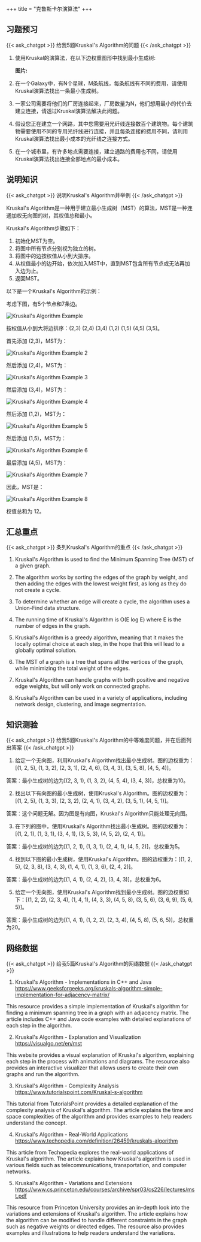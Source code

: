 +++
title = "克鲁斯卡尔演算法"
+++
## 习题预习
{{< ask_chatgpt >}}
给我5题Kruskal's Algorithm的问题
{{< /ask_chatgpt >}}



1. 使用Kruskal的演算法，在以下边权重图形中找到最小生成树:
      
      **图片:**

2. 在一个Galaxy中，有N个星球，M条航线，每条航线有不同的费用，请使用Kruskal演算法找出一条最小生成树。

3. 一家公司需要将他们的厂房连接起来，厂房数量为N，他们想用最小的代价去建立连接，请透过Kruskal演算法解决此问题。

4. 假设您正在建立一个网路，其中您需要用光纤线连接数百个建筑物。每个建筑物需要使用不同的专用光纤线进行连接，并且每条连接的费用不同，请利用Kruskal演算法找出最小成本的光纤线之连接方式。

5. 在一个城市里，有许多地点需要连接，建立通路的费用也不同，请使用Kruskal演算法找出连接全部地点的最小成本。   

## 说明知识
{{< ask_chatgpt >}}
说明Kruskal's Algorithm并举例
{{< /ask_chatgpt >}}



Kruskal's Algorithm是一种用于建立最小生成树（MST）的算法，MST是一种连通加权无向图的树，其权值总和最小。

Kruskal's Algorithm步骤如下：

1. 初始化MST为空。
2. 将图中所有节点分别视为独立的树。
3. 将图中的边按权值从小到大排序。
4. 从权值最小的边开始，依次加入MST中，直到MST包含所有节点或无法再加入边为止。
5. 返回MST。

以下是一个Kruskal's Algorithm的示例：

考虑下图，有5个节点和7条边。

![Kruskal's Algorithm Example](https://i.imgur.com/4Lf6ZCd.png)

按权值从小到大将边排序：(2,3) (2,4) (3,4) (1,2) (1,5) (4,5) (3,5)。

首先添加 (2,3)，MST为：

![Kruskal's Algorithm Example 2](https://i.imgur.com/2Xg20s1.png)

然后添加 (2,4)，MST为：

![Kruskal's Algorithm Example 3](https://i.imgur.com/YKmGv8t.png)

然后添加 (3,4)，MST为：

![Kruskal's Algorithm Example 4](https://i.imgur.com/ZbWjKFF.png)

然后添加 (1,2)，MST为：

![Kruskal's Algorithm Example 5](https://i.imgur.com/zBlEwS1.png)

然后添加 (1,5)，MST为：

![Kruskal's Algorithm Example 6](https://i.imgur.com/UyNZ059.png)

最后添加 (4,5)，MST为：

![Kruskal's Algorithm Example 7](https://i.imgur.com/eR5G177.png)

因此，MST是：

![Kruskal's Algorithm Example 8](https://i.imgur.com/JQuSkKj.png)

权值总和为 12。   

## 汇总重点
{{< ask_chatgpt >}}
条列Kruskal's Algorithm的重点
{{< /ask_chatgpt >}}



1. Kruskal's Algorithm is used to find the Minimum Spanning Tree (MST) of a given graph.

2. The algorithm works by sorting the edges of the graph by weight, and then adding the edges with the lowest weight first, as long as they do not create a cycle.

3. To determine whether an edge will create a cycle, the algorithm uses a Union-Find data structure.

4. The running time of Kruskal's Algorithm is O(E log E) where E is the number of edges in the graph.

5. Kruskal's Algorithm is a greedy algorithm, meaning that it makes the locally optimal choice at each step, in the hope that this will lead to a globally optimal solution.

6. The MST of a graph is a tree that spans all the vertices of the graph, while minimizing the total weight of the edges.

7. Kruskal's Algorithm can handle graphs with both positive and negative edge weights, but will only work on connected graphs.

8. Kruskal's Algorithm can be used in a variety of applications, including network design, clustering, and image segmentation.   

## 知识测验
{{< ask_chatgpt >}}
给我5题Kruskal's Algorithm的中等难度问题，并在后面列出答案
{{< /ask_chatgpt >}}



1. 给定一个无向图，利用Kruskal's Algorithm找出最小生成树。图的边权重为：[(1, 2, 5), (1, 3, 2), (2, 3, 1), (2, 4, 6), (3, 4, 3), (3, 5, 8), (4, 5, 4)]。

答案：最小生成树的边为[(2, 3, 1), (1, 3, 2), (4, 5, 4), (3, 4, 3)]，总权重为10。

2. 找出以下有向图的最小生成树，使用Kruskal's Algorithm。图的边权重为：[(1, 2, 5), (1, 3, 3), (2, 3, 2), (2, 4, 1), (3, 4, 2), (3, 5, 1), (4, 5, 1)]。

答案：这个问题无解。因为图是有向图，Kruskal's Algorithm只能处理无向图。

3. 在下列的图中，使用Kruskal's Algorithm找出最小生成树。图的边权重为：[(1, 2, 1), (1, 3, 1), (3, 4, 1), (3, 5, 3), (4, 5, 2), (2, 4, 1)]。

答案：最小生成树的边为[(1, 2, 1), (1, 3, 1), (2, 4, 1), (4, 5, 2)]，总权重为5。

4. 找到以下图的最小生成树，使用Kruskal's Algorithm。图的边权重为：[(1, 2, 5), (2, 3, 8), (3, 4, 3), (1, 4, 1), (1, 3, 6), (2, 4, 2)]。

答案：最小生成树的边为[(1, 4, 1), (2, 4, 2), (3, 4, 3)]，总权重为6。

5. 给定一个无向图，使用Kruskal's Algorithm找到最小生成树。图的边权重如下：[(1, 2, 2), (2, 3, 4), (1, 4, 1), (4, 3, 3), (4, 5, 8), (3, 5, 6), (3, 6, 9), (5, 6, 5)]。

答案：最小生成树的边为[(1, 4, 1), (1, 2, 2), (2, 3, 4), (4, 5, 8), (5, 6, 5)]，总权重为20。   

## 网络数据
{{< ask_chatgpt >}}
给我5篇Kruskal's Algorithm的网络数据
{{< /ask_chatgpt >}}



1. Kruskal's Algorithm - Implementations in C++ and Java
https://www.geeksforgeeks.org/kruskals-algorithm-simple-implementation-for-adjacency-matrix/

This resource provides a simple implementation of Kruskal's algorithm for finding a minimum spanning tree in a graph with an adjacency matrix. The article includes C++ and Java code examples with detailed explanations of each step in the algorithm.

2. Kruskal's Algorithm - Explanation and Visualization
https://visualgo.net/en/mst

This website provides a visual explanation of Kruskal's algorithm, explaining each step in the process with animations and diagrams. The resource also provides an interactive visualizer that allows users to create their own graphs and run the algorithm.

3. Kruskal's Algorithm - Complexity Analysis
https://www.tutorialspoint.com/Kruskal-s-algorithm

This tutorial from TutorialsPoint provides a detailed explanation of the complexity analysis of Kruskal's algorithm. The article explains the time and space complexities of the algorithm and provides examples to help readers understand the concept.

4. Kruskal's Algorithm - Real-World Applications
https://www.techopedia.com/definition/26459/kruskals-algorithm

This article from Techopedia explores the real-world applications of Kruskal's algorithm. The article explains how Kruskal's algorithm is used in various fields such as telecommunications, transportation, and computer networks.

5. Kruskal's Algorithm - Variations and Extensions
https://www.cs.princeton.edu/courses/archive/spr03/cs226/lectures/mst.pdf

This resource from Princeton University provides an in-depth look into the variations and extensions of Kruskal's algorithm. The article explains how the algorithm can be modified to handle different constraints in the graph such as negative weights or directed edges. The resource also provides examples and illustrations to help readers understand the variations.   


